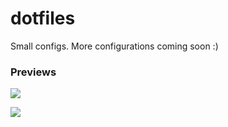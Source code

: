 # dotfiles

Small configs. More configurations coming soon :)

### Previews

![](https://i.imgur.com/194wbU2.png)

![](https://i.imgur.com/g7jj0ob.png)
